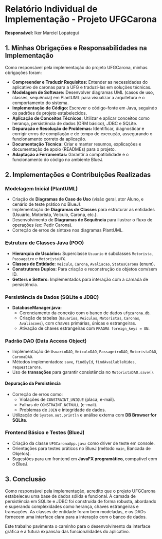 
# Relatório Individual de Implementação - Projeto UFGCarona  
**Responsável:** Iker Marciel Lopategui

## 1. Minhas Obrigações e Responsabilidades na Implementação

Como responsável pela implementação do projeto UFGCarona, minhas obrigações foram:

- **Compreender e Traduzir Requisitos:** Entender as necessidades do aplicativo de caronas para a UFG e traduzi-las em soluções técnicas.
- **Modelagem de Software:** Desenvolver diagramas UML (casos de uso, classes, sequência) em PlantUML para visualizar a arquitetura e o comportamento do sistema.
- **Implementação de Código:** Escrever o código-fonte em Java, seguindo os padrões de projeto estabelecidos.
- **Aplicação de Conceitos Técnicos:** Utilizar e aplicar conceitos como herança, persistência de dados (ORM básico), JDBC e SQLite.
- **Depuração e Resolução de Problemas:** Identificar, diagnosticar e corrigir erros de compilação e de tempo de execução, assegurando o funcionamento correto da aplicação.
- **Documentação Técnica:** Criar e manter resumos, explicações e documentação de apoio (READMEs) para o projeto.
- **Adaptação a Ferramentas:** Garantir a compatibilidade e o funcionamento do código no ambiente BlueJ.

## 2. Implementações e Contribuições Realizadas

### Modelagem Inicial (PlantUML)

- Criação de **Diagramas de Caso de Uso** (visão geral, ator Aluno, e cenário de teste prático no BlueJ).
- Implementação de **Diagramas de Classes** para estruturar as entidades (Usuário, Motorista, Veículo, Carona, etc.).
- Desenvolvimento de **Diagramas de Sequência** para ilustrar o fluxo de operações (ex: Pedir Carona).
- Correção de erros de sintaxe nos diagramas PlantUML.

### Estrutura de Classes Java (POO)

- **Hierarquia de Usuários:** Superclasse `Usuario` e subclasses `Motorista`, `Passageiro` e `MotoristaUFG`.
- **Classes de Entidade:** `Veiculo`, `Carona`, `Avaliacao`, `StatusCarona` (enum).
- **Construtores Duplos:** Para criação e reconstrução de objetos com/sem ID.
- **Getters e Setters:** Implementados para interação com a camada de persistência.

### Persistência de Dados (SQLite e JDBC)

- **DatabaseManager.java:**
  - Gerenciamento da conexão com o banco de dados `ufgcarona.db`.
  - Criação de tabelas (`Usuarios`, `Veiculos`, `Motoristas`, `Caronas`, `Avaliacoes`), com chaves primárias, únicas e estrangeiras.
  - Ativação de chaves estrangeiras com `PRAGMA foreign_keys = ON`.

### Padrão DAO (Data Access Object)

- Implementação de `UsuarioDAO`, `VeiculoDAO`, `PassageiroDAO`, `MotoristaDAO`, `CaronaDAO`.
- Métodos implementados: `save`, `findById`, `findAvailableRides`, `requestCarona`.
- Uso de **transações** para garantir consistência no `MotoristaDAO.save()`.

#### Depuração da Persistência

- Correção de erros como:
  - Violações de `CONSTRAINT_UNIQUE` (placa, e-mail).
  - Falhas de `CONSTRAINT_NOTNULL` (e-mail).
  - Problemas de `JOIN` e integridade de dados.
- Utilização de `System.out.println` e análise externa com **DB Browser for SQLite**.

### Frontend Básico e Testes (BlueJ)

- Criação da classe `UFGCaronaApp.java` como driver de teste em console.
- Orientações para testes práticos no BlueJ (método `main`, Bancada de Objetos).
- Sugestões para um frontend em **JavaFX programático**, compatível com o BlueJ.

## 3. Conclusão

Como responsável pela implementação, acredito que o projeto UFGCarona estabeleceu uma base de dados sólida e funcional. A camada de persistência em SQLite e JDBC foi construída de forma robusta, abordando e superando complexidades como herança, chaves estrangeiras e transações. As classes de entidade foram bem modeladas, e os DAOs fornecem uma interface clara para a interação com o banco de dados.

Este trabalho pavimenta o caminho para o desenvolvimento da interface gráfica e a futura expansão das funcionalidades do aplicativo.

